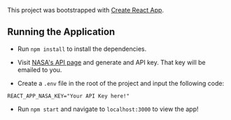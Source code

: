 This project was bootstrapped with [Create React App](https://github.com/facebook/create-react-app).

## Running the Application

- Run `npm install` to install the dependencies.

- Visit [NASA's API page](https://api.nasa.gov/) and generate and API key. That key will be emailed to you.

- Create a `.env` file in the root of the project and input the following code:

`REACT_APP_NASA_KEY="Your API Key here!"`

- Run `npm start` and navigate to `localhost:3000` to view the app!
